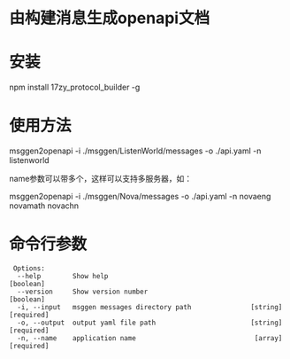 # 由构建消息生成openapi文档

# 安装
 npm install 17zy_protocol_builder -g

# 使用方法
 msggen2openapi -i ./msggen/ListenWorld/messages -o ./api.yaml -n listenworld

 name参数可以带多个，这样可以支持多服务器，如：

 msggen2openapi -i ./msggen/Nova/messages -o ./api.yaml -n novaeng novamath novachn
 
# 命令行参数

```
 Options:
  --help        Show help                                              [boolean]
  --version     Show version number                                    [boolean]
  -i, --input   msggen messages directory path               [string] [required]
  -o, --output  output yaml file path                        [string] [required]
  -n, --name    application name                              [array] [required]
```